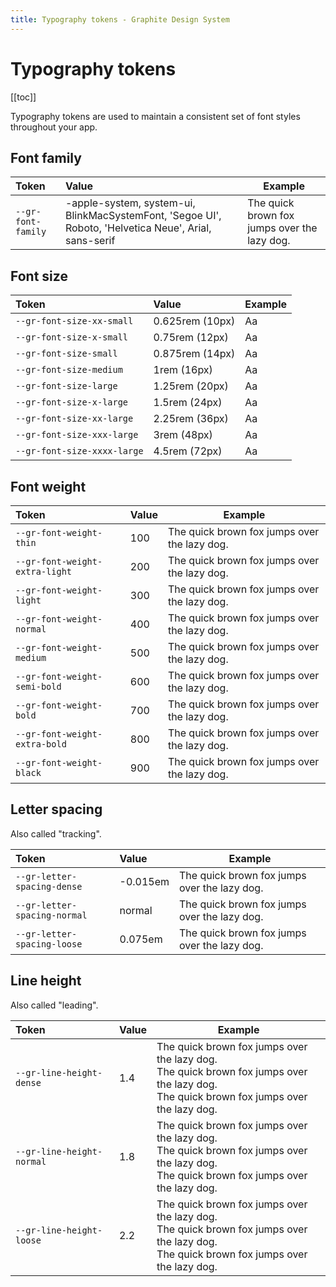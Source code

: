 ```yaml
---
title: Typography tokens - Graphite Design System
---
```


# Typography tokens

[[toc]]

<p class="intro">Typography tokens are used to maintain a consistent set of font styles throughout your app.</p>

## Font family

| Token              | Value                                                                                                 | Example                                                                   |
| :----------------- | :---------------------------------------------------------------------------------------------------- | ------------------------------------------------------------------------- |
| `--gr-font-family` | -apple-system, system-ui, BlinkMacSystemFont, 'Segoe UI', Roboto, 'Helvetica Neue', Arial, sans-serif | <div class="font-sans">The quick brown fox jumps over the lazy dog.</div> |

## Font size

| Token                       | Value           | Example                         |
| :-------------------------- | :-------------- | ------------------------------- |
| `--gr-font-size-xx-small`   | 0.625rem (10px) | <div class="text-2xs">Aa</div>  |
| `--gr-font-size-x-small`    | 0.75rem (12px)  | <div class="text-xs">Aa</div>   |
| `--gr-font-size-small`      | 0.875rem (14px) | <div class="text-sm">Aa</div>   |
| `--gr-font-size-medium`     | 1rem (16px)     | <div class="text-base">Aa</div> |
| `--gr-font-size-large`      | 1.25rem (20px)  | <div class="text-lg">Aa</div>   |
| `--gr-font-size-x-large`    | 1.5rem (24px)   | <div class="text-xl">Aa</div>   |
| `--gr-font-size-xx-large`   | 2.25rem (36px)  | <div class="text-2xl">Aa</div>  |
| `--gr-font-size-xxx-large`  | 3rem (48px)     | <div class="text-3xl">Aa</div>  |
| `--gr-font-size-xxxx-large` | 4.5rem (72px)   | <div class="text-4xl">Aa</div>  |

## Font weight

| Token                          | Value | Example                                                                         |
| :----------------------------- | :---- | ------------------------------------------------------------------------------- |
| `--gr-font-weight-thin`        | 100   | <div class="font-thin">The quick brown fox jumps over the lazy dog.</div>       |
| `--gr-font-weight-extra-light` | 200   | <div class="font-extralight">The quick brown fox jumps over the lazy dog.</div> |
| `--gr-font-weight-light`       | 300   | <div class="font-light">The quick brown fox jumps over the lazy dog.</div>      |
| `--gr-font-weight-normal`      | 400   | <div class="font-normal">The quick brown fox jumps over the lazy dog.</div>     |
| `--gr-font-weight-medium`      | 500   | <div class="font-medium">The quick brown fox jumps over the lazy dog.</div>     |
| `--gr-font-weight-semi-bold`   | 600   | <div class="font-semibold">The quick brown fox jumps over the lazy dog.</div>   |
| `--gr-font-weight-bold`        | 700   | <div class="font-bold">The quick brown fox jumps over the lazy dog.</div>       |
| `--gr-font-weight-extra-bold`  | 800   | <div class="font-extrabold">The quick brown fox jumps over the lazy dog.</div>  |
| `--gr-font-weight-black`       | 900   | <div class="font-black">The quick brown fox jumps over the lazy dog.</div>      |

## Letter spacing

Also called "tracking".

| Token                        | Value    | Example                                                                         |
| :--------------------------- | :------- | ------------------------------------------------------------------------------- |
| `--gr-letter-spacing-dense`  | -0.015em | <div class="tracking-dense">The quick brown fox jumps over the lazy dog.</div>  |
| `--gr-letter-spacing-normal` | normal   | <div class="tracking-normal">The quick brown fox jumps over the lazy dog.</div> |
| `--gr-letter-spacing-loose`  | 0.075em  | <div class="tracking-loose">The quick brown fox jumps over the lazy dog.</div>  |

## Line height

Also called "leading".

| Token                     | Value | Example                                                                                                                                                                        |
| :------------------------ | :---- | ------------------------------------------------------------------------------------------------------------------------------------------------------------------------------ |
| `--gr-line-height-dense`  | 1.4   | <div class="leading-dense">The quick brown fox jumps over the lazy dog.<br>The quick brown fox jumps over the lazy dog.<br>The quick brown fox jumps over the lazy dog.</div>  |
| `--gr-line-height-normal` | 1.8   | <div class="leading-normal">The quick brown fox jumps over the lazy dog.<br>The quick brown fox jumps over the lazy dog.<br>The quick brown fox jumps over the lazy dog.</div> |
| `--gr-line-height-loose`  | 2.2   | <div class="leading-loose">The quick brown fox jumps over the lazy dog.<br>The quick brown fox jumps over the lazy dog.<br>The quick brown fox jumps over the lazy dog.</div>  |
